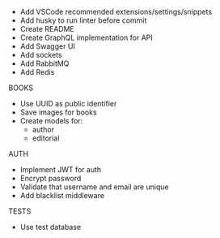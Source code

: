 - Add VSCode recommended extensions/settings/snippets
- Add husky to run linter before commit
- Create README
- Create GraphQL implementation for API
- Add Swagger UI
- Add sockets
- Add RabbitMQ
- Add Redis

BOOKS

- Use UUID as public identifier
- Save images for books
- Create models for:
  - author
  - editorial

AUTH

- Implement JWT for auth
- Encrypt password
- Validate that username and email are unique
- Add blacklist middleware

TESTS

- Use test database
